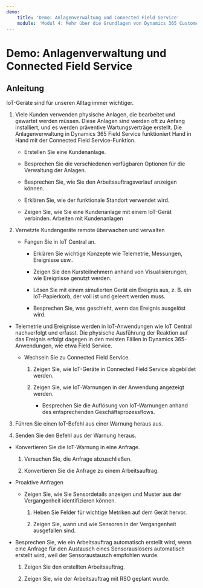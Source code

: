 ```yaml
---
demo:
    title: 'Demo: Anlagenverwaltung und Connected Field Service'
    module: 'Modul 4: Mehr über die Grundlagen von Dynamics 365 Customer Service erfahren'
---
```


# Demo: Anlagenverwaltung und Connected Field Service

## Anleitung

IoT-Geräte sind für unseren Alltag immer wichtiger. 

1. Viele Kunden verwenden physische Anlagen, die bearbeitet und gewartet werden müssen. Diese Anlagen sind werden oft zu Anfang installiert, und es werden präventive Wartungsverträge erstellt. Die Anlagenverwaltung in Dynamics 365 Field Service funktioniert Hand in Hand mit der Connected Field Service-Funktion. 

	- Erstellen Sie eine Kundenanlage.

	- Besprechen Sie die verschiedenen verfügbaren Optionen für die Verwaltung der Anlagen. 

	- Besprechen Sie, wie Sie den Arbeitsauftragsverlauf anzeigen können.

	- Erklären Sie, wie der funktionale Standort verwendet wird. 

	- Zeigen Sie, wie Sie eine Kundenanlage mit einem IoT-Gerät verbinden. Arbeiten mit Kundenanlagen

 

2. Vernetzte Kundengeräte remote überwachen und verwalten

	- Fangen Sie in IoT Central an.

		- Erklären Sie wichtige Konzepte wie Telemetrie, Messungen, Ereignisse usw.. 

		- Zeigen Sie den Kursteilnehmern anhand von Visualisierungen, wie Ereignisse genutzt werden. 

		- Lösen Sie mit einem simulierten Gerät ein Ereignis aus, z. B. ein IoT-Papierkorb, der voll ist und geleert werden muss. 

		- Besprechen Sie, was geschieht, wenn das Ereignis ausgelöst wird. 

- Telemetrie und Ereignisse werden in IoT-Anwendungen wie IoT Central nachverfolgt und erfasst. Die physische Ausführung der Reaktion auf das Ereignis erfolgt dagegen in den meisten Fällen in Dynamics 365-Anwendungen, wie etwa Field Service. 

	- Wechseln Sie zu Connected Field Service.

		1. Zeigen Sie, wie IoT-Geräte in Connected Field Service abgebildet werden.

		2. Zeigen Sie, wie IoT-Warnungen in der Anwendung angezeigt werden.

			- Besprechen Sie die Auflösung von IoT-Warnungen anhand des entsprechenden Geschäftsprozessflows.

3. Führen Sie einen IoT-Befehl aus einer Warnung heraus aus.

4. Senden Sie den Befehl aus der Warnung heraus. 

- Konvertieren Sie die IoT-Warnung in eine Anfrage.

	1. Versuchen Sie, die Anfrage abzuschließen.

	2. Konvertieren Sie die Anfrage zu einem Arbeitsauftrag.

- Proaktive Anfragen

	- Zeigen Sie, wie Sie Sensordetails anzeigen und Muster aus der Vergangenheit identifizieren können. 

		1. Heben Sie Felder für wichtige Metriken auf dem Gerät hervor.

		2. Zeigen Sie, wann und wie Sensoren in der Vergangenheit ausgefallen sind. 

- Besprechen Sie, wie ein Arbeitsauftrag automatisch erstellt wird, wenn eine Anfrage für den Austausch eines Sensorauslösers automatisch erstellt wird, weil der Sensoraustausch empfohlen wurde. 

	1. Zeigen Sie den erstellten Arbeitsauftrag. 

	2. Zeigen Sie, wie der Arbeitsauftrag mit RSO geplant wurde.
